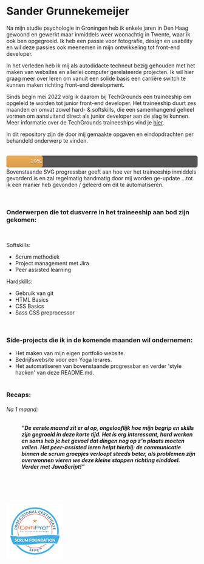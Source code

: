 
# Sander Grunnekemeijer

Na mijn studie psychologie in Groningen heb ik enkele jaren in Den Haag gewoond en gewerkt maar inmiddels weer woonachtig in Twente, waar ik ook ben opgegroeid. Ik heb een passie voor fotografie, design en usability en wil deze passies ook meenemen in mijn ontwikkeling tot front-end developer.

In het verleden heb ik mij als autodidacte techneut bezig gehouden met het maken van websites en allerlei computer gerelateerde projecten. Ik wil hier graag meer over leren om vanuit een solide basis een carrière switch te kunnen maken richting front-end development.    

Sinds begin mei 2022 volg ik daarom bij TechGrounds een traineeship om opgeleid te worden tot junior front-end developer. Het traineeship duurt zes maanden en omvat zowel hard- & softskills, die een samenhangend geheel vormen om aansluitend direct als junior developer aan de slag te kunnen. Meer informatie over de TechGrounds traineeships vind je [hier](https://techgrounds.nl).  


In dit repository zijn de door mij gemaakte opgaven en eindopdrachten per behandeld onderwerp te vinden.  
&nbsp;   

![](./readme/progress_bar.svg)  
Bovenstaande SVG progressbar geeft aan hoe ver het traineeship inmiddels gevorderd is en zal regelmatig handmatig door mij worden ge-update   ...tot ik een manier heb gevonden / geleerd om dit te automatiseren.

 &nbsp; 
### Onderwerpen die tot dusverre in het traineeship aan bod zijn gekomen:  
 &nbsp; 

Softskills:
- Scrum methodiek
- Project management met Jira
- Peer assisted learning


Hardskills:
 - Gebruik van git
 - HTML Basics
 - CSS Basics
 - Sass CSS preprocessor


 






 &nbsp; 
### Side-projects die ik in de komende maanden wil ondernemen:

- Het maken van mijn eigen portfolio website. 
- Bedrijfswebsite voor een Yoga lerares.
- Het automatiseren van bovenstaande progressbar en verder 'style hacken' van deze README.md. 
&nbsp;   
&nbsp;   

### Recaps:  
###### Na 1 maand:  

##### <dd>_"De eerste maand zit er al op, ongelooflijk hoe mijn begrip en skills zijn gegroeid in deze korte tijd. Het is erg interessant, hard werken en soms heb je het gevoel dat dingen nog op z'n plaats moeten vallen. Het peer-assisted leren helpt hierbij: de communicatie binnen de scrum groepjes verloopt steeds beter, als problemen zijn overwonnen vieren we deze kleine stappen richting einddoel. Verder met JavaScript!"_ </dd>
&nbsp;   
&nbsp;   
&nbsp; 
















![](./readme/scrum_cert.png) 






